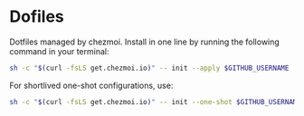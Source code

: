 # Dofiles
Dotfiles managed by chezmoi. Install in one line by running the following command in your terminal:

```sh
sh -c "$(curl -fsLS get.chezmoi.io)" -- init --apply $GITHUB_USERNAME
```

For shortlived one-shot configurations, use:

```sh
sh -c "$(curl -fsLS get.chezmoi.io)" -- init --one-shot $GITHUB_USERNAME
```
